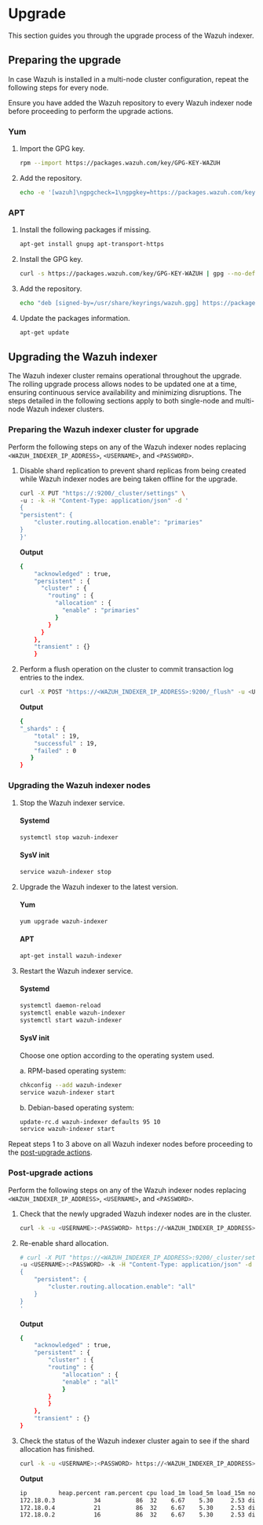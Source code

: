 # Upgrade

This section guides you through the upgrade process of the Wazuh indexer.

## Preparing the upgrade

In case Wazuh is installed in a multi-node cluster configuration, repeat the following steps for every node.

Ensure you have added the Wazuh repository to every Wazuh indexer node before proceeding to perform the upgrade actions.

### Yum

1. Import the GPG key.

    ```bash
    rpm --import https://packages.wazuh.com/key/GPG-KEY-WAZUH
    ```

1. Add the repository.

   ```bash
   echo -e '[wazuh]\ngpgcheck=1\ngpgkey=https://packages.wazuh.com/key/GPG-KEY-WAZUH\nenabled=1\nname=EL-$releasever - Wazuh\nbaseurl=https://packages.wazuh.com/5.x/yum/\nprotect=1' | tee /etc/yum.repos.d/wazuh.repo
    ```

### APT

1. Install the following packages if missing.

    ```bash
    apt-get install gnupg apt-transport-https
    ```

1. Install the GPG key.

   ```bash
   curl -s https://packages.wazuh.com/key/GPG-KEY-WAZUH | gpg --no-default-keyring --keyring gnupg-ring:/usr/share/keyrings/wazuh.gpg --import && chmod 644 /usr/share/keyrings/wazuh.gpg
   ```

1. Add the repository.

   ```bash
   echo "deb [signed-by=/usr/share/keyrings/wazuh.gpg] https://packages.wazuh.com/5.x/apt/ stable main" | tee -a /etc/apt/sources.list.d/wazuh.list
   ```

1. Update the packages information.

   ```bash
   apt-get update
   ```

## Upgrading the Wazuh indexer

The Wazuh indexer cluster remains operational throughout the upgrade. The rolling upgrade process allows nodes to be updated one at a time, ensuring continuous service availability and minimizing disruptions. The steps detailed in the following sections apply to both single-node and multi-node Wazuh indexer clusters.

### Preparing the Wazuh indexer cluster for upgrade

Perform the following steps on any of the Wazuh indexer nodes replacing `<WAZUH_INDEXER_IP_ADDRESS>`, `<USERNAME>`, and `<PASSWORD>`.

1. Disable shard replication to prevent shard replicas from being created while Wazuh indexer nodes are being taken offline for the upgrade.

    ```bash
    curl -X PUT "https://:9200/_cluster/settings" \
    -u : -k -H "Content-Type: application/json" -d '
    {
    "persistent": {
        "cluster.routing.allocation.enable": "primaries"
    }
    }'
    ```

    **Output**

    ```bash
    {
        "acknowledged" : true,
        "persistent" : {
          "cluster" : {
            "routing" : {
              "allocation" : {
                "enable" : "primaries"
              }
            }
          }
        },
        "transient" : {}
        }
    ```

1. Perform a flush operation on the cluster to commit transaction log entries to the index.

    ```bash
    curl -X POST "https://<WAZUH_INDEXER_IP_ADDRESS>:9200/_flush" -u <USERNAME>:<PASSWORD> -k
    ```

    **Output**

    ```bash
    {
    "_shards" : {
        "total" : 19,
        "successful" : 19,
        "failed" : 0
       }
    }
    ```

### Upgrading the Wazuh indexer nodes

1. Stop the Wazuh indexer service.

    #### Systemd

    ```bash
    systemctl stop wazuh-indexer
    ```

    #### SysV init

    ```bash
    service wazuh-indexer stop
    ```

1. Upgrade the Wazuh indexer to the latest version.

    #### Yum

    ```bash
    yum upgrade wazuh-indexer
    ```

    #### APT

    ```bash
    apt-get install wazuh-indexer
    ```

1. Restart the Wazuh indexer service.

    #### Systemd

    ```bash
    systemctl daemon-reload
    systemctl enable wazuh-indexer
    systemctl start wazuh-indexer
    ```

    #### SysV init

    Choose one option according to the operating system used.

    a. RPM-based operating system:

    ```bash
    chkconfig --add wazuh-indexer
    service wazuh-indexer start
    ```

    b. Debian-based operating system:

    ```bash
    update-rc.d wazuh-indexer defaults 95 10
    service wazuh-indexer start
    ```

Repeat steps 1 to 3 above on all Wazuh indexer nodes before proceeding to the [post-upgrade actions](#post-upgrade-actions).

### Post-upgrade actions

Perform the following steps on any of the Wazuh indexer nodes replacing `<WAZUH_INDEXER_IP_ADDRESS>`, `<USERNAME>`, and `<PASSWORD>`.

1. Check that the newly upgraded Wazuh indexer nodes are in the cluster.

    ```bash
    curl -k -u <USERNAME>:<PASSWORD> https://<WAZUH_INDEXER_IP_ADDRESS>:9200/_cat/nodes?v
    ```

2. Re-enable shard allocation.

    ```bash
    # curl -X PUT "https://<WAZUH_INDEXER_IP_ADDRESS>:9200/_cluster/settings" \
    -u <USERNAME>:<PASSWORD> -k -H "Content-Type: application/json" -d '
    {
        "persistent": {
            "cluster.routing.allocation.enable": "all"
        }
    }
    '
    ```

    **Output**

    ```bash
    {
        "acknowledged" : true,
        "persistent" : {
            "cluster" : {
            "routing" : {
                "allocation" : {
                "enable" : "all"
                }
            }
            }
        },
        "transient" : {}
    }
    ```

3. Check the status of the Wazuh indexer cluster again to see if the shard allocation has finished.

    ```bash
    curl -k -u <USERNAME>:<PASSWORD> https://<WAZUH_INDEXER_IP_ADDRESS>:9200/_cat/nodes?v
    ```

    **Output**

    ```bash
    ip         heap.percent ram.percent cpu load_1m load_5m load_15m node.role node.roles                                        cluster_manager name
    172.18.0.3           34          86  32    6.67    5.30     2.53 dimr      cluster_manager,data,ingest,remote_cluster_client -               wazuh2.indexer
    172.18.0.4           21          86  32    6.67    5.30     2.53 dimr      cluster_manager,data,ingest,remote_cluster_client *               wazuh1.indexer
    172.18.0.2           16          86  32    6.67    5.30     2.53 dimr      cluster_manager,data,ingest,remote_cluster_client -               wazuh3.indexer
    ```
